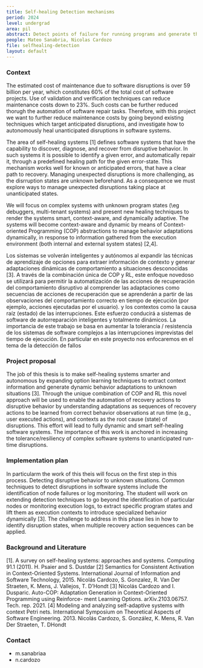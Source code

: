 ```yaml
---
title: Self-healing Detection mechanisms
period: 2024 
level: undergrad
area: pil
abstract: Detect points of failure for running programs and generate the infrastructure to fix them automatically
people: Mateo Sanabria, Nicolas Cardozo
file: selfhealing-detection
layout: default
---
```


### Context

The estimated cost of maintenance due to software disruptions is over 59 billion per year, which constitutes 60% of the total cost of software projects. Use of validation and verification techniques can reduce maintenance costs down to 23%. Such costs can be further reduced thorugh the automation of software repair tasks. Therefore, with this project we want to further reduce maintenance costs by going beyond existing techniques which target anticipated disruptions, and investigate how to autonomously heal unanticipated disruptions in software systems.

The area of self-healing systems [1] defines software systems that have the capability to discover, diagnose, and recover from disruptive behavior. In such systems it is possible to identify a given error, and automatically repair it, through a predefined healing path for the given error-state. This mechanism works well for known or anticipated errors, that have a clear path to recovery. Managing unexpected disruptions is more challenging, as the disrruption states are unknown beforehand. As a consequence we must explore ways to manage unexpected disruptions taking place at unanticipated states.

We will focus on complex systems with unknown program states (\eg debuggers, multi-tenant systems) and present new healing techniques to render the systems smart, context-aware, and dynamically adaptive.
The systems will become context-aware and dynamic by means of Context-oriented Programming (COP) abstractions to manage behavior adaptations dynamically, in response to information gathered from the execution environment (both internal and external system states) [2,4].

 Los sistemas se volverán inteligentes y autónomos al expandir las técnicas de aprendizaje de opciones para extraer información de contexto y generar adaptaciones dinámicas de comportamiento a situaciones desconocidas [3]. A través de la combinación única de COP y RL, este enfoque novedoso se utilizará para permitir la automatización de las acciones de recuperación del comportamiento disruptivo al comprender las adaptaciones como secuencias de acciones de recuperación que se aprenderán a partir de las observaciones del comportamiento correcto en tiempo de ejecución (por ejemplo, acciones ejecutadas por el usuario). y los contextos como la causa raíz (estado) de las interrupciones. Este esfuerzo conducirá a sistemas de software de autorreparación inteligentes y totalmente dinámicos. La importancia de este trabajo se basa en aumentar la tolerancia / resistencia de los sistemas de software complejos a las interrupciones imprevistas del tiempo de ejecución. En particular en este proyecto nos enfocaremos en el tema de la detección de fallos

### Project proposal

The job of this thesis is to make self-healing systems smarter and autonomous by expanding option learning techniques to extract context information and generate dynamic behavior adaptations to unknown situations [3].
Through the unique combination of COP and RL this novel approach will be used to enable the automation of recovery actions to disruptive behavior by understanding adaptations as sequences of recovery actions to be learned from correct behavior observations at run time (e.g., user executed actions), and contexts as the root cause (state) of disruptions. This effort will lead to fully dynamic and smart self-healing software systems. The importance of this work is anchored in increasing the tolerance/resiliency of complex software systems to unanticipated run-time disruptions.

### Implementation plan

In particularm the work of this theis will focus on the first step in this process. Detecting disruptive behavior to unknown situations. Common techniques to detect disruptions in software systems include the identification of node failures or log monitoring. The student will work on extending detection techniques to go beyond the identification of particular nodes or monitoring execution logs, to extract specific program states and lift them as execution contexts to introduce specialized behavior dynamically [3]. The challenge to address in this phase lies in how to identify disruption states, when multiple recovery action sequences can be applied.

### Background and Literature

[1]. A survey on self-healing systems: approaches and systems. Computing 91.1 (2011). H. Psaier and S. Dustdar
[2] Semantics for Consistent Activation in Context-Oriented Systems. International Journal of Information and Software Technology, 2015.  Nicolás Cardozo, S. Gonzalez, R. Van Der Straeten, K. Mens, J. Vallejos, T. D’Hondt
[3] Nicolás Cardozo and I. Dusparic. Auto-COP: Adaptation Generation in Context-Oriented Programming using Reinforce- ment Learning Options. arXiv.2103.06757. Tech. rep. 2021.
[4] Modeling and analyzing self-adaptive systems with context Petri nets.  International Symposium on Theoretical Aspects of Software Engineering. 2013. Nicolás Cardozo, S. González, K. Mens, R. Van Der Straeten, T. DHondt

### Contact

- m.sanabriaa
- n.cardozo
